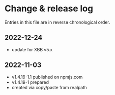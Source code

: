 # Change & release log

Entries in this file are in reverse chronological order.

## 2022-12-24

* update for XBB v5.x

## 2022-11-03

* v1.4.19-1.1 published on npmjs.com
* v1.4.19-1 prepared
* created via copy/paste from realpath
